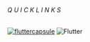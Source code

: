 
###### Q U I C K L I N K S
[![fluttercapsule](https://img.shields.io/badge/Contribute-Now-211F1F?logo=GitHub&logoColor=ffffff)](https://github.com/GetIbetsamAhmed/Flutter-Capsule/blob/main/README.md) 
![Flutter](https://i.imgur.com/e9V2Zf7.jpg)
